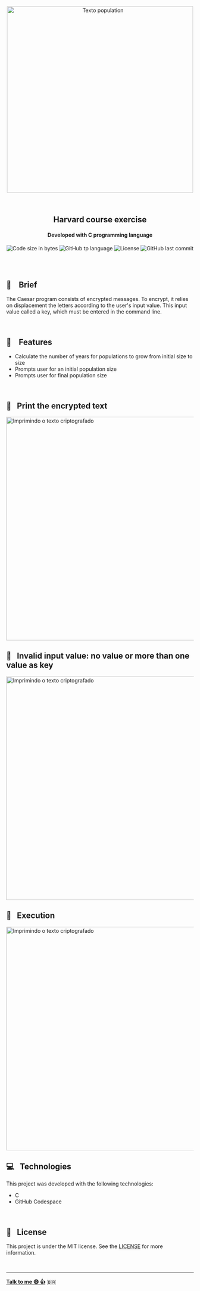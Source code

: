 
<p align="center">
<br>
  <img  hight="auto" width="500px" alt="Texto population" src="https://res.cloudinary.com/dxijjbby3/image/upload/v1665798526/Population/populationtexto_b7xdtp.png"/>
</p>
<br>
  <h2 align="center">
      Harvard course exercise
<br>
  </h2>
  <h4 align="center">Developed with C programming language</h4>
  <p align="center">
  <img alt="Code size in bytes" src="https://img.shields.io/github/languages/code-size/larissayasmim/population-c?color=black">
  <img alt="GitHub tp language" src="https://img.shields.io/github/languages/top/larissayasmim/population-c?color=white">
  <img alt="License" src="https://img.shields.io/badge/license-MIT-%2304D361?color=black">
  <img alt="GitHub last commit" src="https://img.shields.io/github/last-commit/larissayasmim/population-c?color=white">
</p>
<br>
<br>

## :memo: &nbsp;&nbsp; Brief
<p>The Caesar program consists of encrypted messages. To encrypt, it relies on displacement the letters according to the user's input value.
This input value called a key, which must be entered in the command line.</p>


<br>

## :gem: &nbsp;&nbsp; Features
- Calculate the number of years for populations to grow from initial size to size
- Prompts user for an initial population size
- Prompts user for final population size
<br>

## :llama: &nbsp; Print the encrypted text
<img align="center" height="auto" width="600" alt="Imprimindo o texto criptografado" src="https://res.cloudinary.com/dxijjbby3/image/upload/v1665781296/Caesar/caesar1_y9wydo.png"/>
<br>

## :llama: &nbsp; Invalid input value: no value or more than one value as key
<img align="center" height="auto" width="600" alt="Imprimindo o texto criptografado" src="https://res.cloudinary.com/dxijjbby3/image/upload/v1665781297/Caesar/caesar2_r6ntuk.png"/>
<br>

## :llama: &nbsp; Execution
<img align="center" height="auto" width="600" alt="Imprimindo o texto criptografado" src="https://res.cloudinary.com/dxijjbby3/image/upload/v1665782288/Caesar/caesarvideo10_online-video-cutter.com_h4m1qs.gif"/>
<br>

## :computer:  &nbsp; Technologies
This project was developed with the following technologies:

- C
- GitHub Codespace

<br>

## :page_with_curl: &nbsp; License
This project is under the MIT license. See the [LICENSE](https://github.com/larissayasmim/population-c/blob/main/LICENSE) for more information.

<br>

---

**[Talk to me :smile:&nbsp;:thumbsup:](https://www.linkedin.com/in/larissayasmimpa)** <span>&#x1f1e7;&#x1f1f7;</span>








































